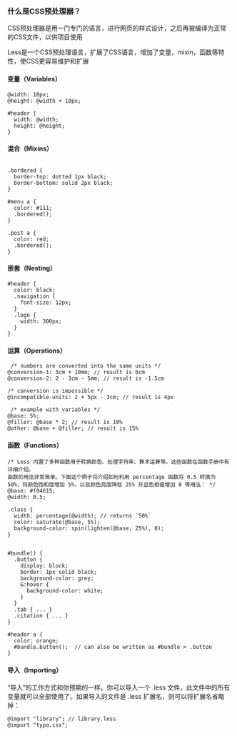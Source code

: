 ### 什么是CSS预处理器？

CSS预处理器是用一门专门的语言，进行网页的样式设计，之后再被编译为正常的CSS文件，以供项目使用

Less是一个CSS预处理语言，扩展了CSS语言，增加了变量，mixin，函数等特性，使CSS更容易维护和扩展

#### 变量（Variables）
``` less
@width: 10px;
@height: @width + 10px;

#header {
  width: @width;
  height: @height;
}
```
#### 混合（Mixins）
``` less

.bordered {
  border-top: dotted 1px black;
  border-bottom: solid 2px black;
}

#menu a {
  color: #111;
  .bordered();
}

.post a {
  color: red;
  .bordered();
}
```

#### 嵌套（Nesting）
``` less
#header {
  color: black;
  .navigation {
    font-size: 12px;
  }
  .logo {
    width: 300px;
  }
}
```

#### 运算（Operations）
``` less
 /* numbers are converted into the same units */
@conversion-1: 5cm + 10mm; // result is 6cm
@conversion-2: 2 - 3cm - 5mm; // result is -1.5cm

/* conversion is impossible */
@incompatible-units: 2 + 5px - 3cm; // result is 4px

 /* example with variables */
@base: 5%;
@filler: @base * 2; // result is 10%
@other: @base + @filler; // result is 15%
```

#### 函数（Functions）
``` less
/* Less 内置了多种函数用于转换颜色、处理字符串、算术运算等。这些函数在函数手册中有详细介绍。
函数的用法非常简单。下面这个例子将介绍如何利用 percentage 函数将 0.5 转换为 50%，将颜色饱和度增加 5%，以及颜色亮度降低 25% 并且色相值增加 8 等用法： */
@base: #f04615;
@width: 0.5;

.class {
  width: percentage(@width); // returns `50%`
  color: saturate(@base, 5%);
  background-color: spin(lighten(@base, 25%), 8);
}


#bundle() {
  .button {
    display: block;
    border: 1px solid black;
    background-color: grey;
    &:hover {
      background-color: white;
    }
  }
  .tab { ... }
  .citation { ... }
}

#header a {
  color: orange;
  #bundle.button();  // can also be written as #bundle > .button
}
```


#### 导入（Importing）
“导入”的工作方式和你预期的一样。你可以导入一个 .less 文件，此文件中的所有变量就可以全部使用了。如果导入的文件是 .less 扩展名，则可以将扩展名省略掉：
``` less
@import "library"; // library.less
@import "typo.css";
```

